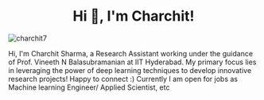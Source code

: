 <h1 align="center">Hi 👋, I'm Charchit!</h1>

<p align="left"> <img src="https://komarev.com/ghpvc/?username=charchit7&label=Profile%20views&color=0e75b6&style=flat" alt="charchit7" /> </p>


Hi, I'm Charchit Sharma, a Research Assistant working under the guidance of Prof. Vineeth N Balasubramanian at IIT Hyderabad. My primary focus lies in leveraging the power of deep learning techniques to develop innovative research projects! Happy to connect :)
Currently I am open for jobs as Machine learning Engineer/ Applied Scientist, etc

